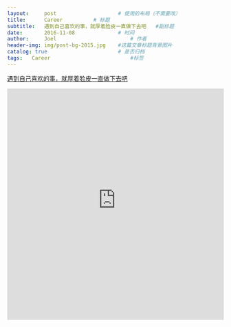 ```yaml
---
layout:     post   				    # 使用的布局（不需要改）
title:      Career			# 标题
subtitle:   遇到自己喜欢的事，就厚着脸皮一直做下去吧   #副标题
date:       2016-11-08 				# 时间
author:     Joel 						# 作者
header-img: img/post-bg-2015.jpg 	#这篇文章标题背景图片
catalog: true 						# 是否归档
tags:	Career							#标签
---
```

<a href="https://mp.weixin.qq.com/s?__biz=MjM5ODA0NTc4MA==&mid=2652746476&idx=1&sn=fe76c581b7d6b178ec165e7e81319358&chksm=bd39a3d78a4e2ac13a91ca7567f0807f84ce4ebf9d40ef60f100ec7f3c3b10d9d6ea62658dd7&mpshare=1&scene=1&srcid=1108fvqRTa5pcTyHGxhc2hiE&pass_ticket=tB08wSX9ENKcHH%2BbxYTJ8vLvzOyEuZ4v%2FmSF8VnlR69XQGlEHrBPX23zOl6VwBg1#rd">遇到自己喜欢的事，就厚着脸皮一直做下去吧</a>

<embed width="100%" height="540px" name="plugin" id="plugin" src="https://raw.githubusercontent.com/JoelPub/joelpub.github.io/master/img/blog/G.pdf" type="application/pdf" internalinstanceid="9">
